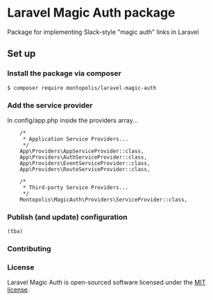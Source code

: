 # Laravel Magic Auth package

Package for implementing Slack-style "magic auth" links in Laravel

## Set up

### Install the package via composer

```
$ composer require montopolis/laravel-magic-auth
```

### Add the service provider

In config/app.php inside the providers array...

```
    /*
     * Application Service Providers...
     */
    App\Providers\AppServiceProvider::class,
    App\Providers\AuthServiceProvider::class,
    App\Providers\EventServiceProvider::class,
    App\Providers\RouteServiceProvider::class,

    /*
     * Third-party Service Providers...
     */
    Montopolis\MagicAuth\Providers\ServiceProvider::class,
```

### Publish (and update) configuration

```
(tba)
```

### Contributing

### License

Laravel Magic Auth is open-sourced software licensed under the [MIT license](http://opensource.org/licenses/MIT).
